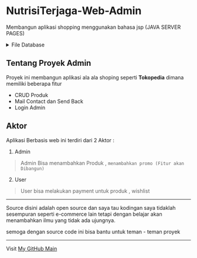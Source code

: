 # NutrisiTerjaga-Web-Admin

Membangun aplikasi shopping menggunakan bahasa jsp (JAVA SERVER PAGES)

<details><summary>File Database</summary>
<p>

#### File Database Untuk JSP 
  <hr>
  Silakan Di Clone atau di download dari repository ini, kemudian ada file yang namanya nutrisiterjaga dimana itu file untuk database  Kemudian di masuki ke database<br><br>

  ```
     bahasa yang digunakan adalah mysql
  ```
  dipastikan itu, jika tidak akan terjadi masalah file export
</p>
</details>

## Tentang Proyek Admin
Proyek ini membangun aplikasi ala ala shoping seperti **Tokopedia** dimana memiliki beberapa fitur 

- CRUD Produk
- Mail Contact dan Send Back
- Login Admin 

## Aktor
Aplikasi Berbasis web ini terdiri dari 2 Aktor :
1. Admin
> Admin Bisa menambahkan Produk , ` menambahkan promo (Fitur akan Dibangun) ` 
2. User
> User bisa melakukan payment untuk produk , wishlist 

<hr>

Source disini adalah open source dan saya tau kodingan saya tidaklah sesempuran seperti e-commerce lain tetapi dengan belajar akan menambahkan ilmu yang tidak ada ujungnya.

semoga dengan source code ini bisa bantu untuk teman - teman proyek

<hr>

Visit [My GitHub Main](https://github.com/riskyjuliantomax/)
